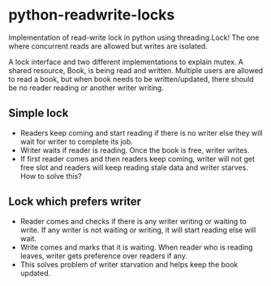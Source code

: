 # python-readwrite-locks
Implementation of read-write lock in python using threading.Lock! The one where concurrent reads are allowed but writes are isolated.

A lock interface and two different implementations to explain mutex. 
A shared resource, Book, is being read and written. Multiple users are allowed to read a book, but when book needs to be written/updated, there should be no reader reading or another writer writing.

## Simple lock
- Readers keep coming and start reading if there is no writer else they will wait for writer to complete its job.
- Writer waits if reader is reading. Once the book is free, writer writes.
- If first reader comes and then readers keep coming, writer will not get free slot and readers will keep reading stale data and writer starves. How to solve this?

## Lock which prefers writer
- Reader comes and checks if there is any writer writing or waiting to write. If any writer is not waiting or writing, it will start reading else will wait.
- Write comes and marks that it is waiting. When reader who is reading leaves, writer gets preference over readers if any.
- This solves problem of writer starvation and helps keep the book updated.
